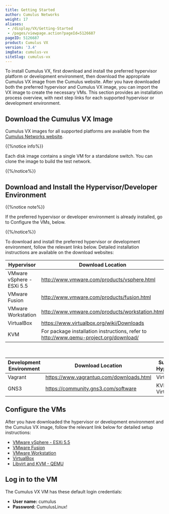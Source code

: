 ```yaml
---
title: Getting Started
author: Cumulus Networks
weight: 17
aliases:
 - /display/VX/Getting-Started
 - /pages/viewpage.action?pageId=5126687
pageID: 5126687
product: Cumulus VX
version: '3.4'
imgData: cumulus-vx
siteSlug: cumulus-vx
---
```

To install Cumulus VX, first download and install the preferred
hypervisor platform or development environment, then download the
appropriate Cumulus VX image from the Cumulus website. After you have
downloaded both the preferred hypervisor and Cumulus VX image, you can
import the VX image to create the necessary VMs. This section provides
an installation process overview, with next step links for each
supported hypervisor or development environment.

## Download the Cumulus VX Image

Cumulus VX images for all supported platforms are available from the
[Cumulus Networks website](https://cumulusnetworks.com/products/cumulus-vx/download/).

{{%notice info%}}

Each disk image contains a single VM for a standalone switch. You can
clone the image to build the test network.

{{%/notice%}}

## Download and Install the Hypervisor/Developer Environment

{{%notice note%}}

If the preferred hypervisor or developer environment is already
installed, go to Configure the VMs, below.

{{%/notice%}}

To download and install the preferred hypervisor or development
environment, follow the relevant links below. Detailed installation
instructions are available on the download websites:

| Hypervisor                | Download Location     |
| ------------------------- | ------------------------------------ |
| VMware vSphere - ESXi 5.5 | <http://www.vmware.com/products/vsphere.html>  |
| VMware Fusion             | <http://www.vmware.com/products/fusion.html>    |
| VMware Workstation        | <http://www.vmware.com/products/workstation.html>  |
| VirtualBox                | <https://www.virtualbox.org/wiki/Downloads> |
| KVM                       | For package installation instructions, refer to <http://www.qemu-project.org/download/> |

&nbsp; 
 
| Development Environment | Download Location                          | Supported Hypervisors |
| ----------------------- | ------------------------------------------ | --------------------- |
| Vagrant                 | <https://www.vagrantup.com/downloads.html> | VirtualBox            |
| GNS3                    | <https://community.gns3.com/software>      | KVM, VirtualBox       |

## Configure the VMs

After you have downloaded the hypervisor or development environment and
the Cumulus VX image, follow the relevant link below for detailed setup
instructions:

  - [VMware vSphere - ESXi 5.5](/cumulus-vx/Getting-Started/VMware-vSphere-ESXi-5.5)
  - [VMware Fusion](/cumulus-vx/Getting-Started/VMware-Fusion)
  - [VMware Workstation](/cumulus-vx/Getting-Started/VMware-Workstation)
  - [VirtualBox](/cumulus-vx/Getting-Started/VirtualBox)
  - [Libvirt and KVM - QEMU](/cumulus-vx/Getting-Started/Libvirt-and-KVM-QEMU)

## Log in to the VM

The Cumulus VX VM has these default login credentials:

  - **User name:** cumulus
  - **Password:** CumulusLinux\!
